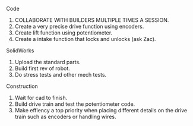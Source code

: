 Code

1. COLLABORATE WITH BUILDERS MULTIPLE TIMES A SESSION.
2. Create a very precise drive function using encoders.
3. Create lift function using potentiometer.
4. Create a intake function that locks and unlocks (ask Zac).



SolidWorks
1. Upload the standard parts.
2. Build first rev of robot.
3. Do stress tests and other mech tests.


Construction
1. Wait for cad to finish.
2. Build drive train and test the potentiometer code.
3. Make effiency a top priority when placing different details on the drive train such as encoders or handling wires.


